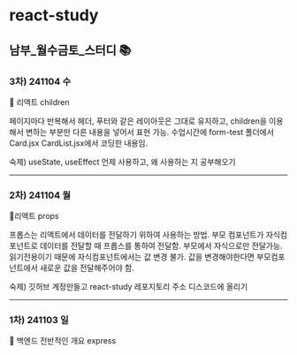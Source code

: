 # react-study
## 남부_월수금토_스터디 📚

### 3차) 241104 수
📗 리액트 children

페이지마다 반복해서 헤더, 푸터와 같은 레이아웃은 그대로 유지하고,
children을 이용해서 변하는 부분만 다른 내용을 넣어서 표현 가능.
수업시간에 form-test 폴더에서 Card.jsx CardList.jsx에서 코딩한 내용임.

숙제) useState, useEffect 언제 사용하고, 왜 사용하는 지 공부해오기

---
### 2차) 241104 월
📗리액트 props

프롭스는 리액트에서 데이터를 전달하기 위하여 사용하는 방법.
부모 컴포넌트가 자식컴포넌트로 데이터를 전달할 때 프롭스를 통하여 전달함. 부모에서 자식으로만 전달가능. 
읽기전용이기 때문에 자식컴포넌트에서는 값 변경 불가. 값을 변경해야한다면 부모컴포넌트에서 새로운 값을 전달해주어야 함.

숙제) 깃허브 계정만들고 react-study 레포지토리 주소 디스코드에 올리기

---
### 1차) 241103 일
📘 백엔드 전반적인 개요
express
